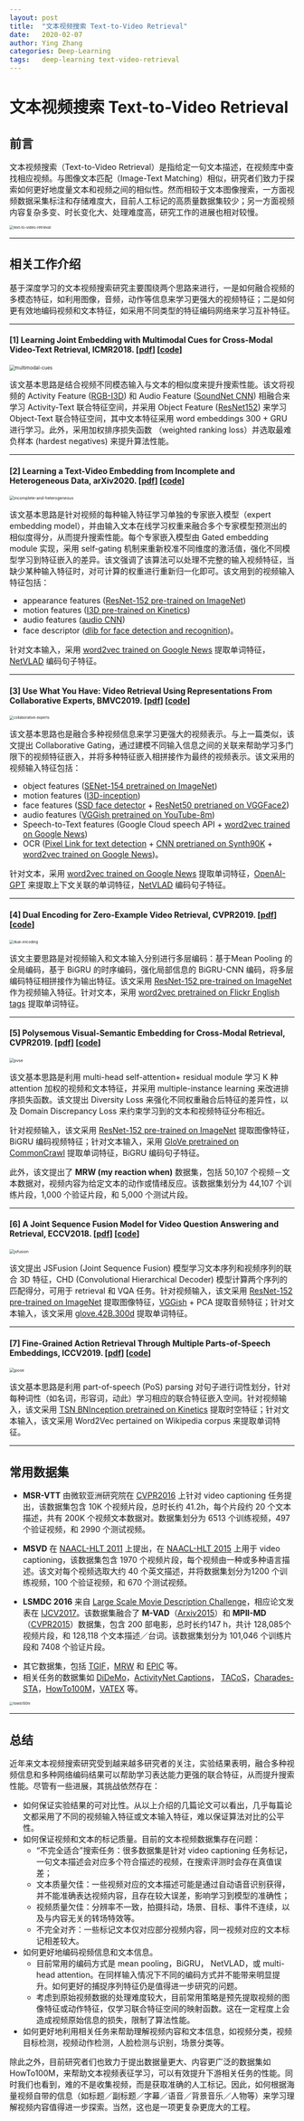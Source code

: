 ```yaml
---
layout: post
title:  "文本视频搜索 Text-to-Video Retrieval"
date:   2020-02-07
author: Ying Zhang
categories: Deep-Learning
tags:	deep-learning text-video-retrieval
---
```


# 文本视频搜索 Text-to-Video Retrieval

## 前言
文本视频搜索（Text-to-Video Retrieval）是指给定一句文本描述，在视频库中查找相应视频。与图像文本匹配（Image-Text Matching）相似，研究者们致力于探索如何更好地度量文本和视频之间的相似性。然而相较于文本图像搜索，一方面视频数据采集标注和存储难度大，目前人工标记的高质量数据集较少；另一方面视频内容复杂多变、时长变化大、处理难度高，研究工作的进展也相对较慢。

<img src="/assets/textvideoretrieval/text-to-video-retrieval.png" alt="text-to-video-retrieval" style="zoom:45%;" />

-----

## 相关工作介绍

基于深度学习的文本视频搜索研究主要围绕两个思路来进行，一是如何融合视频的多模态特征，如利用图像，音频，动作等信息来学习更强大的视频特征；二是如何更有效地编码视频和文本特征，如采用不同类型的特征编码网络来学习互补特征。

---------------

#### [1] Learning Joint Embedding with Multimodal Cues for Cross-Modal Video-Text Retrieval, ICMR2018. [[pdf](http://www.cs.cmu.edu/~fmetze/interACT/Publications_files/publications/ICMR2018_Camera_Ready.pdf)] [[code](https://github.com/niluthpol/multimodal_vtt)]

<img src="/assets/textvideoretrieval/multimodal-cues.png" alt="multimodal-cues" style="zoom:60%;" />

该文基本思路是结合视频不同模态输入与文本的相似度来提升搜索性能。该文将视频的 Activity Feature ([RGB-I3D](https://arxiv.org/pdf/1705.07750.pdf)) 和 Audio Feature ([SoundNet CNN](https://papers.nips.cc/paper/6146-soundnet-learning-sound-representations-from-unlabeled-video.pdf)) 相融合来学习 Activity-Text 联合特征空间，并采用 Object Feature ([ResNet152](https://www.cv-foundation.org/openaccess/content_cvpr_2016/papers/He_Deep_Residual_Learning_CVPR_2016_paper.pdf)) 来学习 Object-Text 联合特征空间，其中文本特征采用 word embeddings 300 + GRU 进行学习。此外，采用加权排序损失函数 （weighted ranking loss）并选取最难负样本 (hardest negatives) 来提升算法性能。

--------------

#### [2] Learning a Text-Video Embedding from Incomplete and Heterogeneous Data, arXiv2020. [[pdf](https://hal.archives-ouvertes.fr/hal-01975102/document)] [[code](https://github.com/antoine77340/Mixture-of-Embedding-Experts)]

<img src="/assets/textvideoretrieval/incomplete-and-heterogeneous.png" alt="incomplete-and-heterogeneous" style="zoom: 50%;" />

该文基本思路是针对视频的每种输入特征学习单独的专家嵌入模型（expert embedding model），并由输入文本在线学习权重来融合多个专家模型预测出的相似度得分，从而提升搜索性能。每个专家嵌入模型由 Gated embedding module 实现，采用 self-gating 机制来重新校准不同维度的激活值，强化不同模型学习到特征嵌入的差异。该文强调了该算法可以处理不完整的输入视频特征，当缺少某种输入特征时，对可计算的权重进行重新归一化即可。该文用到的视频输入特征包括： 

- appearance features ([ResNet-152 pre-trained on ImageNet](https://www.cv-foundation.org/openaccess/content_cvpr_2016/papers/He_Deep_Residual_Learning_CVPR_2016_paper.pdf))
- motion features ([I3D pre-trained on Kinetics](https://arxiv.org/pdf/1705.07750.pdf)) 
- audio features ([audio CNN]())
- face descriptor ([dlib for face detection and recognition](http://dlib.net/))。 

针对文本输入，采用 [word2vec trained on Google News](https://arxiv.org/pdf/1301.3781.pdf) 提取单词特征， [NetVLAD](https://www.di.ens.fr/~josef/publications/Arandjelovic17.pdf) 编码句子特征。

-----------

#### [3] Use What You Have: Video Retrieval Using Representations From Collaborative Experts, BMVC2019.  [[pdf](https://bmvc2019.org/wp-content/uploads/papers/0363-paper.pdf)] [[code](https://github.com/albanie/collaborative-experts)]

<img src="/assets/textvideoretrieval/collaborative-experts.png" alt="collaborative-experts" style="zoom: 45%;" />

该文基本思路也是融合多种视频信息来学习更强大的视频表示。与上一篇类似，该文提出 Collaborative Gating，通过建模不同输入信息之间的关联来帮助学习多门限下的视频特征嵌入，并将多种特征嵌入相拼接作为最终的视频表示。该文采用的视频输入特征包括：

- object features ([SENet-154 pretrained on ImageNet](https://arxiv.org/pdf/1709.01507.pdf))
- motion features ([I3D-inception](https://arxiv.org/pdf/1705.07750.pdf))
- face features ([SSD face detector](https://arxiv.org/pdf/1512.02325.pdf) + [ResNet50 pretrianed on VGGFace2](https://www.robots.ox.ac.uk/~vgg/publications/2018/Cao18/cao18.pdf))
- audio features ([VGGish pretrained on YouTube-8m](https://arxiv.org/pdf/1609.09430.pdf))
- Speech-to-Text features (Google Cloud speech API + [word2vec trained on Google News](https://arxiv.org/pdf/1301.3781.pdf))
- OCR ([Pixel Link for text detection](https://www.aaai.org/ocs/index.php/AAAI/AAAI18/paper/viewFile/16469/16260) + [CNN pretrianed on Synth90K](http://openaccess.thecvf.com/content_ECCV_2018/papers/Yang_Liu_Synthetically_Supervised_Feature_ECCV_2018_paper.pdf) + [word2vec trained on Google News](https://arxiv.org/pdf/1301.3781.pdf))。 

针对文本，采用 [word2vec trained on Google News](https://arxiv.org/pdf/1301.3781.pdf) 提取单词特征，[OpenAI-GPT](https://s3-us-west-2.amazonaws.com/openai-assets/research-covers/language-unsupervised/language_understanding_paper.pdf) 来提取上下文关联的单词特征，[NetVLAD](https://www.di.ens.fr/~josef/publications/Arandjelovic17.pdf) 编码句子特征。

-----------------

#### [4] Dual Encoding for Zero-Example Video Retrieval, CVPR2019. [[pdf](http://openaccess.thecvf.com/content_CVPR_2019/papers/Dong_Dual_Encoding_for_Zero-Example_Video_Retrieval_CVPR_2019_paper.pdf)] [[code](https://github.com/danieljf24/dual_encoding)]

<img src="/assets/textvideoretrieval/dual-encoding.png" alt="dual-encoding" style="zoom: 45%;" />

该文主要思路是对视频输入和文本输入分别进行多层编码：基于Mean Pooling 的全局编码，基于 BiGRU 的时序编码，强化局部信息的 BiGRU-CNN 编码，将多层编码特征相拼接作为输出特征。该文采用 [ResNet-152 pre-trained on ImageNet](https://www.cv-foundation.org/openaccess/content_cvpr_2016/papers/He_Deep_Residual_Learning_CVPR_2016_paper.pdf) 作为视频输入特征。针对文本，采用 [word2vec pretrained on Flickr English tags](https://arxiv.org/pdf/1709.01362.pdf) 提取单词特征。

-------------

#### [5] Polysemous Visual-Semantic Embedding for Cross-Modal Retrieval, CVPR2019. [[pdf](https://www.zpascal.net/cvpr2019/Song_Polysemous_Visual-Semantic_Embedding_for_Cross-Modal_Retrieval_CVPR_2019_paper.pdf)] [[code](https://yalesong.github.io/pvse/)]

<img src="/assets/textvideoretrieval/pvse.png" alt="pvse" style="zoom: 50%;" />

该文基本思路是利用 multi-head self-attention+ residual module 学习 K 种 attention 加权的视频和文本特征，并采用 multiple-instance learning 来改进排序损失函数。该文提出 Diversity Loss 来强化不同权重融合后特征的差异性，以及 Domain Discrepancy Loss 来约束学习到的文本和视频特征分布相近。

针对视频输入，该文采用 [ResNet-152 pre-trained on ImageNet](https://www.cv-foundation.org/openaccess/content_cvpr_2016/papers/He_Deep_Residual_Learning_CVPR_2016_paper.pdf) 提取图像特征， BiGRU 编码视频特征；针对文本输入，采用 [GloVe pretrained on CommonCrawl](https://nlp.stanford.edu/pubs/glove.pdf) 提取单词特征，BiGRU 编码句子特征。

此外，该文提出了 **MRW (my reaction when)** 数据集，包括 50,107 个视频－文本数据对，视频内容为给定文本的动作或情绪反应。该数据集划分为 44,107 个训练片段，1,000 个验证片段，和 5,000 个测试片段。

--------

#### [6] A Joint Sequence Fusion Model for Video Question Answering and Retrieval, ECCV2018. [[pdf](http://openaccess.thecvf.com/content_ECCV_2018/papers/Youngjae_Yu_A_Joint_Sequence_ECCV_2018_paper.pdf)] [[code](https://github.com/yj-yu/lsmdc)]

<img src="/assets/textvideoretrieval/jsfusion.png" alt="jsfusion" style="zoom: 50%;" />

该文提出 JSFusion (Joint Sequence Fusion) 模型学习文本序列和视频序列的联合 3D 特征，CHD (Convolutional Hierarchical Decoder) 模型计算两个序列的匹配得分，可用于 retrieval 和 VQA 任务。针对视频输入，该文采用  [ResNet-152 pre-trained on ImageNet](https://www.cv-foundation.org/openaccess/content_cvpr_2016/papers/He_Deep_Residual_Learning_CVPR_2016_paper.pdf) 提取图像特征，[VGGish](https://arxiv.org/pdf/1609.09430.pdf) + PCA 提取音频特征；针对文本输入，该文采用 [glove.42B.300d](https://nlp.stanford.edu/pubs/glove.pdf) 提取单词特征。

----------------

#### [7] Fine-Grained Action Retrieval Through Multiple Parts-of-Speech Embeddings, ICCV2019. [[pdf](http://openaccess.thecvf.com/content_ICCV_2019/papers/Wray_Fine-Grained_Action_Retrieval_Through_Multiple_Parts-of-Speech_Embeddings_ICCV_2019_paper.pdf)] [[code](https://mwray.github.io/FGAR/)]

<img src="/assets/textvideoretrieval/jpose.png" alt="jpose" style="zoom: 50%;" />

该文基本思路是利用 part-of-speech (PoS) parsing 对句子进行词性划分，针对每种词性（如名词，形容词，动此）学习相应的联合特征嵌入空间。针对视频输入，该文采用 [TSN BNInception pretrained on Kinetics](https://wanglimin.github.io/papers/WangXWQLTV_ECCV16.pdf) 提取时空特征；针对文本输入，该文采用 Word2Vec pertained on Wikipedia corpus 来提取单词特征。

-----

## 常用数据集

- **MSR-VTT**  由微软亚洲研究院在 [CVPR2016](https://www.microsoft.com/en-us/research/wp-content/uploads/2016/06/cvpr16.msr-vtt.tmei_-1.pdf) 上针对 video captioning 任务提出，该数据集包含 10K 个视频片段，总时长约 41.2h，每个片段约 20 个文本描述，共有 200K 个视频文本数据对。数据集划分为 6513 个训练视频，497 个验证视频，和 2990 个测试视频。

+ **MSVD** 在 [NAACL-HLT 2011](http://www.cs.utexas.edu/~ml/papers/chen.acl11.pdf) 上提出，在 [NAACL-HLT 2015](http://www.cs.utexas.edu/~ml/papers/chen.acl11.pdf) 上用于 video captioning，该数据集包含 1970 个视频片段，每个视频由一种或多种语言描述。该文对每个视频选取大约 40 个英文描述，并将数据集划分为1200 个训练视频，100 个验证视频，和 670 个测试视频。

+ **LSMDC 2016** 来自 [Large Scale Movie Description Challenge](https://sites.google.com/site/describingmovies/)，相应论文发表在 [IJCV2017](https://link.springer.com/content/pdf/10.1007/s11263-016-0987-1.pdf)。该数据集融合了 **M-VAD**（[Arxiv2015](https://arxiv.org/pdf/1503.01070.pdf)）和 **MPII-MD**（[CVPR2015](https://www.cv-foundation.org/openaccess/content_cvpr_2015/papers/Rohrbach_A_Dataset_for_2015_CVPR_paper.pdf)）数据集，包含 200 部电影，总时长约147 h，共计 128,085个视频片段，和 128,118 个文本描述／台词。该数据集划分为 101,046 个训练片段和  7408 个验证片段。

-  其它数据集，包括 [TGIF](https://arxiv.org/pdf/1604.02748.pdf)，[MRW](https://www.zpascal.net/cvpr2019/Song_Polysemous_Visual-Semantic_Embedding_for_Cross-Modal_Retrieval_CVPR_2019_paper.pdf) 和 [EPIC](https://eccv2018.org/openaccess/content_ECCV_2018/papers/Dima_Damen_Scaling_Egocentric_Vision_ECCV_2018_paper.pdf) 等。
- 相关任务的数据集如 [DiDeMo](https://people.eecs.berkeley.edu/~lisa_anne/didemo.html)，[ActivityNet Captions](https://cs.stanford.edu/people/ranjaykrishna/densevid/)， [TACoS](https://www.aclweb.org/anthology/Q13-1003.pdf)，[Charades-STA](https://github.com/jiyanggao/TALL)，[HowTo100M](https://www.di.ens.fr/willow/research/howto100m/)，[VATEX](https://vatex.org/main/index.html) 等。

<img src="/assets/textvideoretrieval/howto100m.png" alt="howto100m" style="zoom: 40%;" />

--------

## 总结

近年来文本视频搜索研究受到越来越多研究者的关注，实验结果表明，融合多种视频信息和多种网络编码结果可以帮助学习表达能力更强的联合特征，从而提升搜索性能。尽管有一些进展，其挑战依然存在：

- 如何保证实验结果的可对比性。从以上介绍的几篇论文可以看出，几乎每篇论文都采用了不同的视频输入特征或文本输入特征，难以保证算法对比的公平性。
- 如何保证视频和文本的标记质量。目前的文本视频数据集存在问题：
  - “不完全适合”搜索任务：很多数据集是针对 video captioning 任务标记，一句文本描述会对应多个符合描述的视频，在搜索评测时会存在真值误差；
  - 文本质量欠佳：一些视频对应的文本描述可能是通过自动语音识别获得，并不能准确表达视频内容，且存在较大误差，影响学习到模型的准确性；
  - 视频质量欠佳：分辨率不一致，拍摄抖动，场景、目标、事件不连续，以及与内容无关的转场特效等。
  - 不完全对齐：一些标记文本仅对应部分视频内容，同一视频对应的文本标记相差较大。
- 如何更好地编码视频信息和文本信息。
  - 目前常用的编码方式是 mean pooling，BiGRU， NetVLAD，或 multi-head attention。在同样输入情况下不同的编码方式并不能带来明显提升。如何更好的捕捉序列特征仍是值得进一步研究的问题。
  - 考虑到原始视频数据的处理难度较大，目前常用策略是预先提取视频的图像特征或动作特征，仅学习联合特征空间的映射函数。这在一定程度上会造成视频原始信息的损失，限制了算法性能。
- 如何更好地利用相关任务来帮助理解视频内容和文本信息，如视频分类，视频目标检测，视频动作检测，人脸检测与识别，场景分类等。

除此之外，目前研究者们也致力于提出数据量更大、内容更广泛的数据集如 HowTo100M，来帮助文本视频表征学习，可以有效提升下游相关任务的性能。同时我们也看到，难的不是收集视频，而是获取准确的人工标记。因此，如何根据海量视频自带的信息（如标题／副标题／字幕／语音／背景音乐／人物等）来学习理解视频内容值得进一步探索。当然，这也是一项更复杂更庞大的工程。